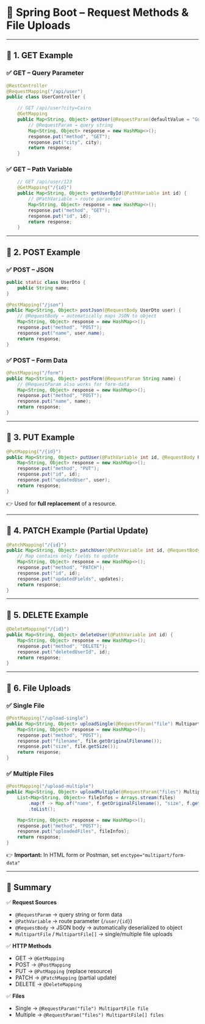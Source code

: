 # 📒 Spring Boot – Request Methods & File Uploads

---

## 🔹 1. GET Example

### ✅ GET – Query Parameter

```java
@RestController
@RequestMapping("/api/user")
public class UserController {

    // GET /api/user?city=Cairo
    @GetMapping
    public Map<String, Object> getUser(@RequestParam(defaultValue = "Guest") String city) {
        // @RequestParam → query string
        Map<String, Object> response = new HashMap<>();
        response.put("method", "GET");
        response.put("city", city);
        return response;
    }
```

### ✅ GET – Path Variable

```java
    // GET /api/user/123
    @GetMapping("/{id}")
    public Map<String, Object> getUserById(@PathVariable int id) {
        // @PathVariable → route parameter
        Map<String, Object> response = new HashMap<>();
        response.put("method", "GET");
        response.put("id", id);
        return response;
    }
```

---

## 🔹 2. POST Example

### ✅ POST – JSON

```java
public static class UserDto {
    public String name;
}

@PostMapping("/json")
public Map<String, Object> postJson(@RequestBody UserDto user) {
    // @RequestBody → automatically maps JSON to object
    Map<String, Object> response = new HashMap<>();
    response.put("method", "POST");
    response.put("name", user.name);
    return response;
}
```

### ✅ POST – Form Data

```java
@PostMapping("/form")
public Map<String, Object> postForm(@RequestParam String name) {
    // @RequestParam also works for form-data
    Map<String, Object> response = new HashMap<>();
    response.put("method", "POST");
    response.put("name", name);
    return response;
}
```

---

## 🔹 3. PUT Example

```java
@PutMapping("/{id}")
public Map<String, Object> putUser(@PathVariable int id, @RequestBody UserDto user) {
    Map<String, Object> response = new HashMap<>();
    response.put("method", "PUT");
    response.put("id", id);
    response.put("updatedUser", user);
    return response;
}
```

👉 Used for **full replacement** of a resource.

---

## 🔹 4. PATCH Example (Partial Update)

```java
@PatchMapping("/{id}")
public Map<String, Object> patchUser(@PathVariable int id, @RequestBody Map<String, Object> updates) {
    // Map contains only fields to update
    Map<String, Object> response = new HashMap<>();
    response.put("method", "PATCH");
    response.put("id", id);
    response.put("updatedFields", updates);
    return response;
}
```

---

## 🔹 5. DELETE Example

```java
@DeleteMapping("/{id}")
public Map<String, Object> deleteUser(@PathVariable int id) {
    Map<String, Object> response = new HashMap<>();
    response.put("method", "DELETE");
    response.put("deletedUserId", id);
    return response;
}
```

---

## 🔹 6. File Uploads

### ✅ Single File

```java
@PostMapping("/upload-single")
public Map<String, Object> uploadSingle(@RequestParam("file") MultipartFile file) throws IOException {
    Map<String, Object> response = new HashMap<>();
    response.put("method", "POST");
    response.put("filename", file.getOriginalFilename());
    response.put("size", file.getSize());
    return response;
}
```

### ✅ Multiple Files

```java
@PostMapping("/upload-multiple")
public Map<String, Object> uploadMultiple(@RequestParam("files") MultipartFile[] files) throws IOException {
    List<Map<String, Object>> fileInfos = Arrays.stream(files)
        .map(f -> Map.of("name", f.getOriginalFilename(), "size", f.getSize()))
        .toList();

    Map<String, Object> response = new HashMap<>();
    response.put("method", "POST");
    response.put("uploadedFiles", fileInfos);
    return response;
}
```

👉 **Important:** In HTML form or Postman, set `enctype="multipart/form-data"`

---

## 📝 Summary

✅ **Request Sources**

* `@RequestParam` → query string or form data
* `@PathVariable` → route parameter (`/user/{id}`)
* `@RequestBody` → JSON body → automatically deserialized to object
* `MultipartFile` / `MultipartFile[]` → single/multiple file uploads

✅ **HTTP Methods**

* GET → `@GetMapping`
* POST → `@PostMapping`
* PUT → `@PutMapping` (replace resource)
* PATCH → `@PatchMapping` (partial update)
* DELETE → `@DeleteMapping`

✅ **Files**

* Single → `@RequestParam("file") MultipartFile file`
* Multiple → `@RequestParam("files") MultipartFile[] files`
